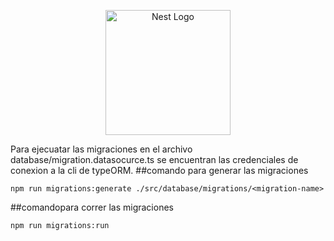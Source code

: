 <p align="center">
  <a href="http://nestjs.com/" target="blank"><img src="https://nestjs.com/img/logo-small.svg" width="200" alt="Nest Logo" /></a>
</p>
Para ejecuatar las migraciones en el archivo database/migration.datasocurce.ts se
encuentran las credenciales de conexion a la cli de typeORM.
##comando para generar las migraciones

```
npm run migrations:generate ./src/database/migrations/<migration-name>

```

##comandopara correr las migraciones

```
npm run migrations:run

```

